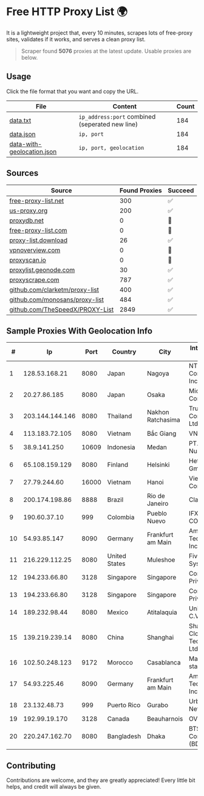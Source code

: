 
# Free HTTP Proxy List 🌍

It is a lightweight project that, every 10 minutes, scrapes lots of free-proxy sites, validates if it works, and serves a clean proxy list.


> Scraper found **5076** proxies at the latest update. Usable proxies are below.

## Usage

Click the file format that you want and copy the URL.


|File|Content|Count|
|----|-------|-----|
|[data.txt](https://raw.githubusercontent.com/themiralay/Proxy-List-World/master/data.txt)|`ip_address:port` combined (seperated new line)|184|
|[data.json](https://raw.githubusercontent.com/themiralay/Proxy-List-World/master/data.json)|`ip, port`|184|
|[data-with-geolocation.json](https://raw.githubusercontent.com/themiralay/Proxy-List-World/master/data-with-geolocation.json)|`ip, port, geolocation`|184|

## Sources

|Source|Found Proxies|Succeed|
|------|-------------|-------|
|[free-proxy-list.net](https://free-proxy-list.net)|300|✅|
|[us-proxy.org](https://www.us-proxy.org)|200|✅|
|[proxydb.net](http://proxydb.net)|0|🚫|
|[free-proxy-list.com](https://free-proxy-list.com/?page=&port=&type%5B%5D=http&type%5B%5D=https&up_time=0&search=Search)|0|🚫|
|[proxy-list.download](https://www.proxy-list.download/HTTP)|26|✅|
|[vpnoverview.com](https://vpnoverview.com/privacy/anonymous-browsing/free-proxy-servers)|0|🚫|
|[proxyscan.io](https://www.proxyscan.io)|0|🚫|
|[proxylist.geonode.com](https://proxylist.geonode.com/api/proxy-list?limit=300&page=1&sort_by=lastChecked&sort_type=desc&protocols=http,https)|30|✅|
|[proxyscrape.com](https://api.proxyscrape.com/v2/?request=displayproxies&protocol=http&timeout=10000&country=all&ssl=all&anonymity=all)|787|✅|
|[github.com/clarketm/proxy-list](https://raw.githubusercontent.com/clarketm/proxy-list/master/proxy-list-raw.txt)|400|✅|
|[github.com/monosans/proxy-list](https://raw.githubusercontent.com/monosans/proxy-list/main/proxies/http.txt)|484|✅|
|[github.com/TheSpeedX/PROXY-List](https://raw.githubusercontent.com/TheSpeedX/PROXY-List/master/http.txt)|2849|✅|


## Sample Proxies With Geolocation Info

|#|Ip|Port|Country|City|Internet Service Provider|
|-|--|----|-------|----|-------------------------|
|1|128.53.168.21|8080|Japan|Nagoya|NTT PC Communications, Inc.|
|2|20.27.86.185|8080|Japan|Osaka|Microsoft Corporation|
|3|203.144.144.146|8080|Thailand|Nakhon Ratchasima|True Internet Corporation CO. Ltd.|
|4|113.183.72.105|8080|Vietnam|Bắc Giang|VNPT|
|5|38.9.141.250|10609|Indonesia|Medan|PT. Media Antar Nusa|
|6|65.108.159.129|8080|Finland|Helsinki|Hetzner Online GmbH|
|7|27.79.244.60|16000|Vietnam|Hanoi|Viettel Corporation|
|8|200.174.198.86|8888|Brazil|Rio de Janeiro|Claro S.A|
|9|190.60.37.10|999|Colombia|Pueblo Nuevo|IFX NETWORKS COLOMBIA|
|10|54.93.85.147|8090|Germany|Frankfurt am Main|Amazon Technologies Inc.|
|11|216.229.112.25|8080|United States|Muleshoe|Five Area Systems, LLC|
|12|194.233.66.80|3128|Singapore|Singapore|Contabo Asia Private Limited|
|13|194.233.66.80|3128|Singapore|Singapore|Contabo Asia Private Limited|
|14|189.232.98.44|8080|Mexico|Atitalaquia|Uninet S.A. de C.V.|
|15|139.219.239.14|8080|China|Shanghai|Shanghai Blue Cloud Technology Co., Ltd|
|16|102.50.248.123|9172|Morocco|Casablanca|Maroc telecom static ip adress|
|17|54.93.225.46|8090|Germany|Frankfurt am Main|Amazon Technologies Inc.|
|18|23.132.48.73|999|Puerto Rico|Gurabo|Urban Wifi Networks LLC|
|19|192.99.19.170|3128|Canada|Beauharnois|OVH SAS|
|20|220.247.162.70|8080|Bangladesh|Dhaka|BTS Communications (BD) Ltd|



## Contributing

Contributions are welcome, and they are greatly appreciated! Every
little bit helps, and credit will always be given.

